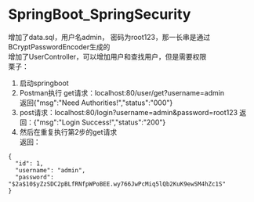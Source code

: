# SpringBoot_SpringSecurity
  增加了data.sql，用户名admin， 密码为root123，那一长串是通过BCryptPasswordEncoder生成的\
  增加了UserController，可以增加用户和查找用户，但是需要权限\
  栗子：
  1. 启动springboot
  2. Postman执行 get请求：localhost:80/user/get?username=admin\
    返回{"msg":"Need Authorities!","status":"000"}
   3. post请求：localhost:80/login?username=admin&password=root123
   返回：{"msg":"Login Success!","status":"200"}
   4. 然后在重复执行第2步的get请求\
   返回：
```
{
  "id": 1,
  "username": "admin",
  "password": "$2a$10$yZzSDC2pBLfRNfpWPoBEE.wy766JwPcMiq5lQb2KuK9ewSM4hZc1S"
}
```
  

